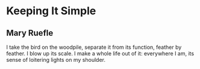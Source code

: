 # Keeping It Simple
## Mary Ruefle
I take the bird on the woodpile,
separate it from its function, feather
by feather. I blow up its scale.
I make a whole life out of it:
everywhere I am, its sense of loitering
lights on my shoulder.